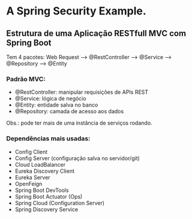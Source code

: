 # A Spring Security Example.

## Estrutura de uma Aplicação RESTfull MVC com Spring Boot

Tem 4 pacotes: Web Request --> @RestController --> @Service --> @Repository --> @Entity  

### Padrão MVC:  

- @RestController: manipular requisições de APIs REST  
- @Service: lógica de negócio  
- @Entity: entidade salva no banco  
- @Repository: camada de acesso aos dados  

Obs.: pode ter mais de uma instância de serviços rodando.  

### Dependências mais usadas:  

- Config Client  
- Config Server (configuração salva no servidor/git)  
- Cloud LoadBalancer  
- Eureka Discovery Client  
- Eureka Server  
- OpenFeign  
- Spring Boot DevTools  
- Spring Boot Actuator (Ops)  
- Spring Cloud (Configuration Server)  
- Spring Discovery Service  

